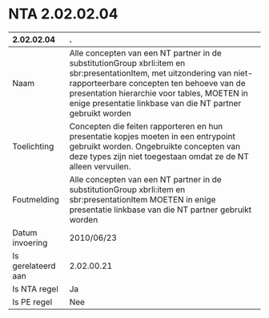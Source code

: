 # NTA 2.02.02.04

 2.02.02.04 | . 
 :--- | :--- 
 Naam | Alle concepten van een NT partner in de substitutionGroup xbrli:item en sbr:presentationItem, met uitzondering van niet-rapporteerbare concepten ten behoeve van de presentation hierarchie voor tables, MOETEN in enige presentatie linkbase van die NT partner gebruikt worden 
 Toelichting | Concepten die feiten rapporteren en hun presentatie kopjes moeten in een entrypoint gebruikt worden. Ongebruikte concepten van deze types zijn niet toegestaan omdat ze de NT alleen vervuilen. 
 Foutmelding | Alle concepten van een NT partner in de substitutionGroup xbrli:item en sbr:presentationItem MOETEN in enige presentatie linkbase van die NT partner gebruikt worden 
 Datum invoering | 2010/06/23 
 Is gerelateerd aan | 2.02.00.21 
 Is NTA regel | Ja 
 Is PE regel | Nee 
